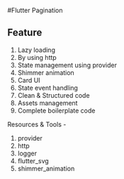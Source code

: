 #Flutter Pagination 
## Feature
1. Lazy loading
2. By using http
3. State management using provider
4. Shimmer animation
5. Card UI
6. State event handling
7. Clean & Structured code
8. Assets management
9. Complete boilerplate code

Resources & Tools - 
1. provider
2. http
3. logger
4. flutter_svg
5. shimmer_animation

  
